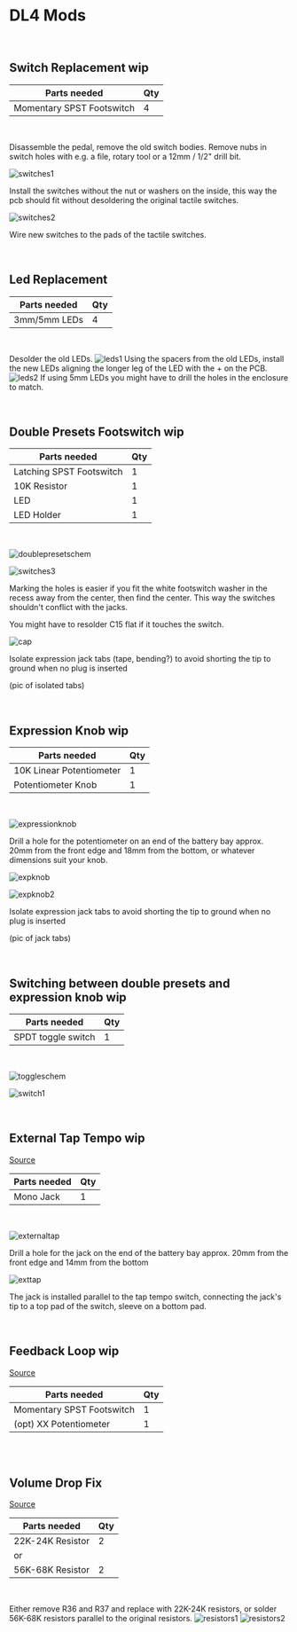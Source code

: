 # DL4 Mods




<br>

## Switch Replacement wip

| Parts needed | Qty |
| --- | --- |
| Momentary SPST Footswitch | 4 |

<br>

Disassemble the pedal, remove the old switch bodies. Remove nubs in switch holes with e.g. a file, rotary tool or a 12mm / 1/2" drill bit.

![switches1](pictures/switches1.jpg)

Install the switches without the nut or washers on the inside, this way the pcb should fit without desoldering the original tactile switches.

![switches2](pictures/switches2.jpg)

Wire new switches to the pads of the tactile switches.




<br>

## Led Replacement

| Parts needed | Qty |
| --- | --- |
| 3mm/5mm LEDs | 4 |

<br>

Desolder the old LEDs.
![leds1](pictures/leds1.jpg)
Using the spacers from the old LEDs, install the new LEDs aligning the longer leg of the LED with the + on the PCB.
![leds2](pictures/leds2.jpg)
If using 5mm LEDs you might have to drill the holes in the enclosure to match.




<br>

## Double Presets Footswitch wip

| Parts needed | Qty |
| --- | --- |
| Latching SPST Footswitch | 1 |
| 10K Resistor | 1 |
| LED | 1 |
| LED Holder | 1 |

<br>

![doublepresetschem](/pictures/doublepresetschem.png)

![switches3](pictures/switches3.jpg)

Marking the holes is easier if you fit the white footswitch washer in the recess away from the center, then find the center. This way the switches shouldn't conflict with the jacks.

You might have to resolder C15 flat if it touches the switch.

![cap](pictures/cap.jpg)

Isolate expression jack tabs (tape, bending?) to avoid shorting the tip to ground when no plug is inserted

(pic of isolated tabs)


<br>

## Expression Knob wip

| Parts needed | Qty |
| --- | --- |
| 10K Linear Potentiometer | 1 |
| Potentiometer Knob | 1 |

<br>

![expressionknob](pictures/expressionknob.png)

Drill a hole for the potentiometer on an end of the battery bay approx. 20mm from the front edge and 18mm from the bottom, or whatever dimensions suit your knob.

![expknob](pictures/expknob1.jpg)

![expknob2](pictures/expknob2.jpg)

Isolate expression jack tabs to avoid shorting the tip to ground when no plug is inserted

(pic of jack tabs)


<br>

## Switching between double presets and expression knob wip

| Parts needed | Qty |
| --- | --- |
| SPDT toggle switch | 1 |

<br>

![toggleschem](pictures/toggleschem.png)



![switch1](pictures/switch1.jpg)




<br>

## External Tap Tempo wip
[Source](https://web.archive.org/web/20110130235011/http://kyleagee.com/?page_id=105)

| Parts needed | Qty |
| --- | --- |
| Mono Jack | 1 |

<br>

![externaltap](pictures/externaltap.png)

Drill a hole for the jack on the end of the battery bay approx. 20mm from the front edge and 14mm from the bottom

![exttap](pictures/externaltap1.jpg)


The jack is installed parallel to the tap tempo switch, connecting the jack's tip to a top pad of the switch, sleeve on a bottom pad.


<br>

## Feedback Loop wip
[Source](https://web.archive.org/web/20101130103726/http://experimentalistsanonymous.com/board/index.php?topic=82.msg3557)

| Parts needed | Qty |
| --- | --- |
| Momentary SPST Footswitch | 1 |
| (opt) XX Potentiometer | 1 |

<br>


<br>

## Volume Drop Fix
[Source](https://web.archive.org/web/20201027203217/https://www.harmonycentral.com/forums/topic/119557-line-6-mm4dl4-volume-fix-without-using-smt-resistors/)

| Parts needed | Qty |
| --- | --- |
| 22K-24K Resistor | 2 |
| or |
| 56K-68K Resistor | 2 |

<br>

Either remove R36 and R37 and replace with 22K-24K resistors, or solder 56K-68K resistors parallel to the original resistors.
![resistors1](pictures/resistors1.jpg)
![resistors2](pictures/resistors2.jpg)